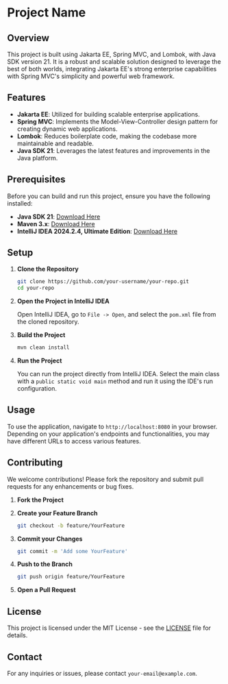 # Project Name

## Overview

This project is built using Jakarta EE, Spring MVC, and Lombok, with Java SDK version 21. It is a robust and scalable
solution designed to leverage the best of both worlds, integrating Jakarta EE's strong enterprise capabilities with
Spring MVC's simplicity and powerful web framework.

## Features

- **Jakarta EE**: Utilized for building scalable enterprise applications.
- **Spring MVC**: Implements the Model-View-Controller design pattern for creating dynamic web applications.
- **Lombok**: Reduces boilerplate code, making the codebase more maintainable and readable.
- **Java SDK 21**: Leverages the latest features and improvements in the Java platform.

## Prerequisites

Before you can build and run this project, ensure you have the following installed:

- **Java SDK 21**: [Download Here](https://www.oracle.com/java/technologies/javase-jdk21-downloads.html)
- **Maven 3.x**: [Download Here](https://maven.apache.org/download.cgi)
- **IntelliJ IDEA 2024.2.4, Ultimate Edition**: [Download Here](https://www.jetbrains.com/idea/download/)

## Setup

1. **Clone the Repository**

    ```sh
    git clone https://github.com/your-username/your-repo.git
    cd your-repo
    ```

2. **Open the Project in IntelliJ IDEA**

   Open IntelliJ IDEA, go to `File -> Open`, and select the `pom.xml` file from the cloned repository.

3. **Build the Project**

    ```sh
    mvn clean install
    ```

4. **Run the Project**

   You can run the project directly from IntelliJ IDEA. Select the main class with a `public static void main` method
   and run it using the IDE's run configuration.

## Usage

To use the application, navigate to `http://localhost:8080` in your browser. Depending on your application's endpoints
and functionalities, you may have different URLs to access various features.

## Contributing

We welcome contributions! Please fork the repository and submit pull requests for any enhancements or bug fixes.

1. **Fork the Project**
2. **Create your Feature Branch**

    ```sh
    git checkout -b feature/YourFeature
    ```

3. **Commit your Changes**

    ```sh
    git commit -m 'Add some YourFeature'
    ```

4. **Push to the Branch**

    ```sh
    git push origin feature/YourFeature
    ```

5. **Open a Pull Request**

## License

This project is licensed under the MIT License - see the [LICENSE](LICENSE) file for details.

## Contact

For any inquiries or issues, please contact `your-email@example.com`.

